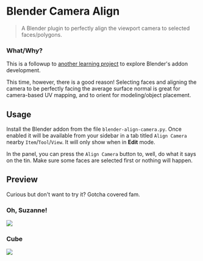 # Blender Camera Align
> A Blender plugin to perfectly align the viewport camera to selected faces/polygons.

### What/Why?
This is a followup to [another learning project](https://github.com/KasumiL5x/blender-remote-camera) to explore Blender's addon development.

This time, however, there is a good reason!  Selecting faces and aligning the camera to be perfectly facing the average surface normal is great for camera-based UV mapping, and to orient for modeling/object placement.

## Usage
Install the Blender addon from the file `blender-align-camera.py`. Once enabled it will be available from your sidebar in a tab titled `Align Camera` nearby `Item`/`Tool`/`View`. It will only show when in **Edit** mode.

In the panel, you can press the `Align Camera` button to, well, do what it says on the tin. Make sure some faces are selected first or nothing will happen. 


## Preview
Curious but don't want to try it? Gotcha covered fam.

### Oh, Suzanne!
![](TODO)

### Cube
![](TODO)

